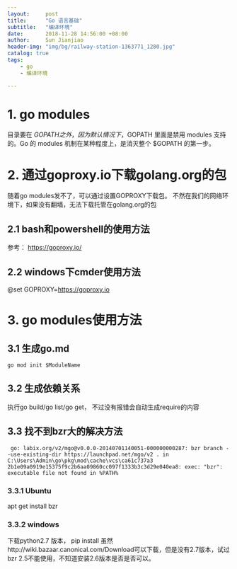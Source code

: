 ```yaml
---
layout:     post
title:      "Go 语言基础"
subtitle:   "编译环境"
date:       2018-11-28 14:56:00 +08:00
author:     Sun Jianjiao
header-img: "img/bg/railway-station-1363771_1280.jpg"
catalog: true
tags:
    - go
    - 编译环境

---
```


# 1. go modules
目录要在 $GOPATH 之外，因为默认情况下，$GOPATH 里面是禁用 modules 支持的。Go 的 modules 机制在某种程度上，是消灭整个 $GOPATH 的第一步。

# 2. 通过goproxy.io下载golang.org的包
随着go modules发不了，可以通过设置GOPROXY下载包。 不然在我们的网络环境下，如果没有翻墙，无法下载托管在golang.org的包

## 2.1 bash和powershell的使用方法
参考： https://goproxy.io/ 

## 2.2 windows下cmder使用方法
@set GOPROXY=https://goproxy.io

# 3. go modules使用方法
## 3.1 生成go.md
```
go mod init $ModuleName
```

## 3.2 生成依赖关系
执行go build/go list/go get， 不过没有报错会自动生成require的内容


## 3.3 找不到bzr大的解决方法
```
 go: labix.org/v2/mgo@v0.0.0-20140701140051-000000000287: bzr branch --use-existing-dir https://launchpad.net/mgo/v2 . in C:\Users\Admin\go\pkg\mod\cache\vcs\ca61c737a3 2b1e09a0919e15375f9c2b6aa09860cc097f1333b3c3d29e040ea8: exec: "bzr": executable file not found in %PATH%
```
### 3.3.1 Ubuntu
apt get install bzr

### 3.3.2 windows
下载python2.7 版本， pip install
虽然http://wiki.bazaar.canonical.com/Download可以下载，但是没有2.7版本，试过bzr 2.5不能使用，不知道安装2.6版本是否是否可以。